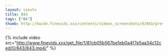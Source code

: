 ```yaml
--- 
layout: sieutv
title: 843
tags: ["0k"]
thumb: http://hwcdn.finevids.xxx/contents/videos_screenshots/0/843/preview.mp4.jpg
---
```

{% include video src="http://www.finevids.xxx/get_file/1/81cb05b567be1eb0a4f7e5aa34c12ced/0/843/843.mp4/" %} 
